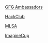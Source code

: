 [GFG Ambassadors](https://github.com/ZohebMOPO/hso.git)

[HackClub](https://hackclub.com/)

[MLSA](https://studentambassadors.microsoft.com/)

[ImagineCup](https://imaginecup.microsoft.com/en-us/Events)